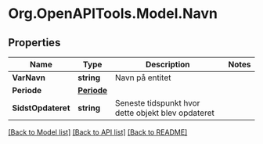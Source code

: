 # Org.OpenAPITools.Model.Navn

## Properties

Name | Type | Description | Notes
------------ | ------------- | ------------- | -------------
**VarNavn** | **string** | Navn på entitet  | 
**Periode** | [**Periode**](Periode.md) |  | 
**SidstOpdateret** | **string** | Seneste tidspunkt hvor dette objekt blev opdateret  | 

[[Back to Model list]](../README.md#documentation-for-models) [[Back to API list]](../README.md#documentation-for-api-endpoints) [[Back to README]](../README.md)


